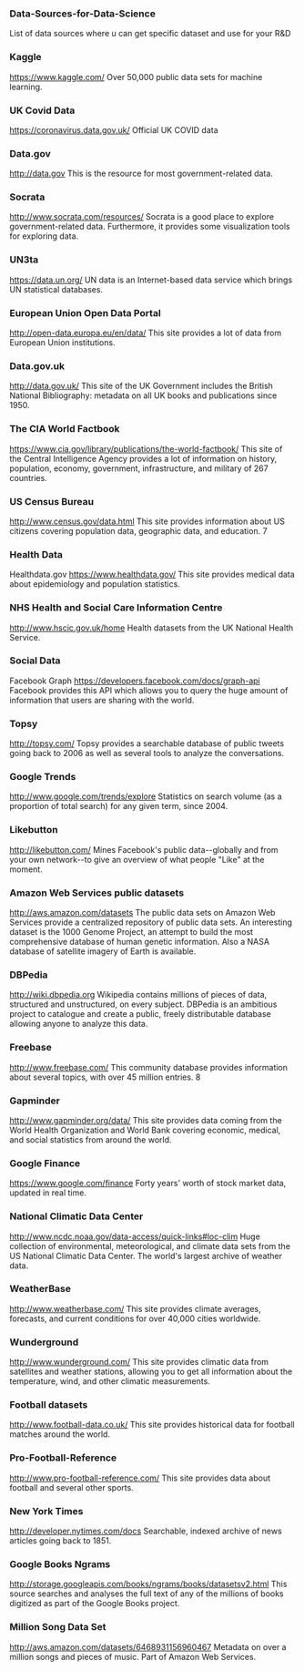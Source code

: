 ### Data-Sources-for-Data-Science
List of data sources where u can get specific dataset and use for your R&amp;D



### Kaggle
https://www.kaggle.com/
Over 50,000 public data sets for machine learning.

### UK Covid Data
https://coronavirus.data.gov.uk/
Official UK COVID data
### Data.gov
http://data.gov
This is the resource for most government-related data.
### Socrata
http://www.socrata.com/resources/
Socrata is a good place to explore government-related data. Furthermore, it provides
some visualization tools for exploring data.
### UN3ta
https://data.un.org/
UN data is an Internet-based data service which brings UN statistical databases.
### European Union Open Data Portal
http://open-data.europa.eu/en/data/
This site provides a lot of data from European Union institutions.
### Data.gov.uk
http://data.gov.uk/
This site of the UK Government includes the British National Bibliography: metadata
on all UK books and publications since 1950.
### The CIA World Factbook
https://www.cia.gov/library/publications/the-world-factbook/
This site of the Central Intelligence Agency provides a lot of information on history,
population, economy, government, infrastructure, and military of 267 countries.
### US Census Bureau
http://www.census.gov/data.html
This site provides information about US citizens covering population data, geographic
data, and education.
7
### Health Data
Healthdata.gov
https://www.healthdata.gov/
This site provides medical data about epidemiology and population statistics.
### NHS Health and Social Care Information Centre
http://www.hscic.gov.uk/home
Health datasets from the UK National Health Service.
### Social Data
Facebook Graph
https://developers.facebook.com/docs/graph-api
Facebook provides this API which allows you to query the huge amount of information
that users are sharing with the world.
### Topsy
http://topsy.com/
Topsy provides a searchable database of public tweets going back to 2006 as well as
several tools to analyze the conversations.
### Google Trends
http://www.google.com/trends/explore
Statistics on search volume (as a proportion of total search) for any given term, since
2004.
### Likebutton
http://likebutton.com/
Mines Facebook's public data--globally and from your own network--to give an
overview of what people "Like" at the moment.
### Amazon Web Services public datasets
http://aws.amazon.com/datasets
The public data sets on Amazon Web Services provide a centralized repository of public
data sets. An interesting dataset is the 1000 Genome Project, an attempt to build the
most comprehensive database of human genetic information. Also a NASA database of
satellite imagery of Earth is available.
### DBPedia
http://wiki.dbpedia.org
Wikipedia contains millions of pieces of data, structured and unstructured, on every
subject. DBPedia is an ambitious project to catalogue and create a public, freely
distributable database allowing anyone to analyze this data.
### Freebase
http://www.freebase.com/
This community database provides information about several topics, with over 45
million entries.
8
### Gapminder
http://www.gapminder.org/data/
This site provides data coming from the World Health Organization and World Bank
covering economic, medical, and social statistics from around the world.
### Google Finance
https://www.google.com/finance
Forty years' worth of stock market data, updated in real time.
### National Climatic Data Center
http://www.ncdc.noaa.gov/data-access/quick-links#loc-clim
Huge collection of environmental, meteorological, and climate data sets from the US
National Climatic Data Center. The world's largest archive of weather data.
### WeatherBase
http://www.weatherbase.com/
This site provides climate averages, forecasts, and current conditions for over 40,000
cities worldwide.
### Wunderground
http://www.wunderground.com/
This site provides climatic data from satellites and weather stations, allowing you to get
all information about the temperature, wind, and other climatic measurements.
### Football datasets
http://www.football-data.co.uk/
This site provides historical data for football matches around the world.
### Pro-Football-Reference
http://www.pro-football-reference.com/
This site provides data about football and several other sports.
### New York Times
http://developer.nytimes.com/docs
Searchable, indexed archive of news articles going back to 1851.
### Google Books Ngrams
http://storage.googleapis.com/books/ngrams/books/datasetsv2.html
This source searches and analyses the full text of any of the millions of books digitized
as part of the Google Books project.
### Million Song Data Set
http://aws.amazon.com/datasets/6468931156960467
Metadata on over a million songs and pieces of music. Part of Amazon Web Services.
